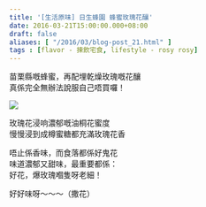 ```yaml
---
title: '[生活原味] 日生蜂園 蜂蜜玫瑰花釀'
date: 2016-03-21T15:00:00.000+08:00
draft: false
aliases: [ "/2016/03/blog-post_21.html" ]
tags : [flavor - 揀飲宅食, lifestyle - rosy rosy]
---
```


苗栗縣嘅蜂蜜，再配埋乾燥玫瑰嘅花釀  
真係完全無辦法說服自己唔買囉！  

![](/images/jsbeerose.jpg)

玫瑰花浸响濃郁嘅油桐花蜜度  
慢慢浸到成樽蜜糖都充滿玫瑰花香  
  
唔止係香味，而食落都係好鬼花  
味道濃郁又甜味，最重要都係：  
好花，爆玫瑰嗰隻呀老細！  
  
好好味呀～～～（撒花）
